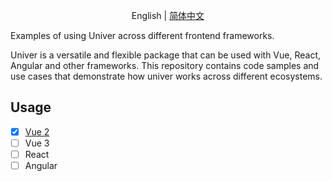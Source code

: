 
<p align="center">
    English
    |
    <a href="./README-zh.md">简体中文</a>
</p>

Examples of using Univer across different frontend frameworks.

Univer is a versatile and flexible package that can be used with Vue, React, Angular and other frameworks. This repository contains code samples and use cases that demonstrate how univer works across different ecosystems.

## Usage

- [x] [Vue 2](./vue2)
- [ ] Vue 3
- [ ] React
- [ ] Angular
